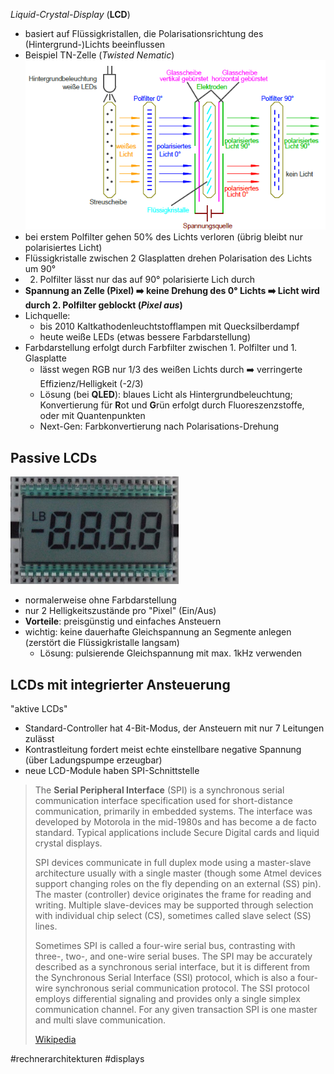 *Liquid-Crystal-Display* (**LCD**)

* basiert auf Flüssigkristallen, die Polarisationsrichtung des (Hintergrund-)Lichts beeinflussen
* Beispiel TN-Zelle (*Twisted Nematic*)
  ![tn-zelle.png](tn-zelle.png)
* bei erstem Polfilter gehen 50% des Lichts verloren (übrig bleibt nur polarisiertes Licht)
* Flüssigkristalle zwischen 2 Glasplatten drehen Polarisation des Lichts um 90°
* 
  2. Polfilter lässt nur das auf 90° polarisierte Lich durch
* **Spannung an Zelle (Pixel) :arrow_right: keine Drehung des 0° Lichts :arrow_right: Licht wird durch 2. Polfilter geblockt (*Pixel aus*)**
* Lichquelle:
  * bis 2010 Kaltkathodenleuchtstofflampen mit Quecksilberdampf
  * heute weiße LEDs (etwas bessere Farbdarstellung)
* Farbdarstellung erfolgt durch Farbfilter zwischen 1. Polfilter und 1. Glasplatte 
  * lässt wegen RGB nur 1/3 des weißen Lichts durch :arrow_right: verringerte Effizienz/Helligkeit (-2/3)
  * Lösung (bei **QLED**): blaues Licht als Hintergrundbeleuchtung; Konvertierung für **R**ot und **G**rün erfolgt durch Fluoreszenzstoffe, oder mit Quantenpunkten
  * Next-Gen: Farbkonvertierung nach Polarisations-Drehung

## Passive LCDs

![passive-lcd.png](passive-lcd.png)

* normalerweise ohne Farbdarstellung
* nur 2 Helligkeitszustände pro "Pixel" (Ein/Aus)
* **Vorteile**: preisgünstig und einfaches Ansteuern
* wichtig: keine dauerhafte Gleichspannung an Segmente anlegen (zerstört die Flüssigkristalle langsam)
  * Lösung: pulsierende Gleichspannung mit max. 1kHz verwenden

## LCDs mit integrierter Ansteuerung

"aktive LCDs"

* Standard-Controller hat 4-Bit-Modus, der Ansteuern mit nur 7 Leitungen zulässt
* Kontrastleitung fordert meist echte einstellbare negative Spannung (über Ladungspumpe erzeugbar)
* neue LCD-Module haben SPI-Schnittstelle 

 > 
 > The **Serial Peripheral Interface** (SPI) is a synchronous serial communication interface specification used for short-distance communication, primarily in embedded systems. The interface was developed by Motorola in the mid-1980s and has become a de facto standard. Typical applications include Secure Digital cards and liquid crystal displays.
 > 
 > SPI devices communicate in full duplex mode using a master-slave architecture usually with a single master (though some Atmel devices support changing roles on the fly depending on an external (SS) pin). The master (controller) device originates the frame for reading and writing. Multiple slave-devices may be supported through selection with individual chip select (CS), sometimes  called slave select (SS) lines.
 > 
 > Sometimes SPI is called a four-wire serial bus, contrasting with three-, two-, and one-wire serial buses. The SPI may be accurately described as a synchronous serial interface, but it is different from the Synchronous Serial Interface (SSI) protocol, which is also a four-wire synchronous serial communication protocol. The SSI protocol employs differential signaling and provides only a single simplex communication channel. For any given transaction SPI is one master and multi slave communication.
 > 
 > [Wikipedia](https://en.wikipedia.org/wiki/Serial%20Peripheral%20Interface)

\#rechnerarchitekturen #displays 

